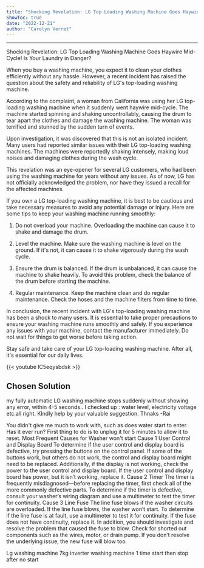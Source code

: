 ```yaml
---
title: "Shocking Revelation: LG Top Loading Washing Machine Goes Haywire Mid-Cycle! Is Your Laundry in Danger?"
ShowToc: true 
date: "2022-12-21"
author: "Carolyn Verret"
---
```

*****
Shocking Revelation: LG Top Loading Washing Machine Goes Haywire Mid-Cycle! Is Your Laundry in Danger?

When you buy a washing machine, you expect it to clean your clothes efficiently without any hassle. However, a recent incident has raised the question about the safety and reliability of LG's top-loading washing machine. 

According to the complaint, a woman from California was using her LG top-loading washing machine when it suddenly went haywire mid-cycle. The machine started spinning and shaking uncontrollably, causing the drum to tear apart the clothes and damage the washing machine. The woman was terrified and stunned by the sudden turn of events. 

Upon investigation, it was discovered that this is not an isolated incident. Many users had reported similar issues with their LG top-loading washing machines. The machines were reportedly shaking intensely, making loud noises and damaging clothes during the wash cycle. 

This revelation was an eye-opener for several LG customers, who had been using the washing machine for years without any issues. As of now, LG has not officially acknowledged the problem, nor have they issued a recall for the affected machines. 

If you own a LG top-loading washing machine, it is best to be cautious and take necessary measures to avoid any potential damage or injury. Here are some tips to keep your washing machine running smoothly: 

1. Do not overload your machine. Overloading the machine can cause it to shake and damage the drum. 

2. Level the machine. Make sure the washing machine is level on the ground. If it's not, it can cause it to shake vigorously during the wash cycle. 

3. Ensure the drum is balanced. If the drum is unbalanced, it can cause the machine to shake heavily. To avoid this problem, check the balance of the drum before starting the machine. 

4. Regular maintenance. Keep the machine clean and do regular maintenance. Check the hoses and the machine filters from time to time. 

In conclusion, the recent incident with LG's top-loading washing machine has been a shock to many users. It is essential to take proper precautions to ensure your washing machine runs smoothly and safely. If you experience any issues with your machine, contact the manufacturer immediately. Do not wait for things to get worse before taking action. 

Stay safe and take care of your LG top-loading washing machine. After all, it's essential for our daily lives.

{{< youtube lC5eqysbdsk >}} 



## Chosen Solution
 my fully automatic LG washing machine stops suddenly without showing any error, within 4-5 seconds..
I checked up : water level, electricity voltage etc.all right.
KIndly help by your valuable suggestion.
Thnaks -Rai

 You didn't give me much to work with, such as does water start to enter. Has it ever run?
First thing to do is to unplug it for 5 minutes to allow it to reset.
Most Frequent Causes for Washer won't start
Cause 1
User Control and Display Board
To determine if the user control and display board is defective, try pressing the buttons on the control panel. If some of the buttons work, but others do not work, the control and display board might need to be replaced. Additionally, if the display is not working, check the power to the user control and display board. If the user control and display board has power, but it isn’t working, replace it.
Cause 2
Timer
The timer is frequently misdiagnosed—before replacing the timer, first check all of the more commonly defective parts. To determine if the timer is defective, consult your washer’s wiring diagram and use a multimeter to test the timer for continuity.
Cause 3
Line Fuse
The line fuse blows if the washer circuits are overloaded. If the line fuse blows, the washer won’t start. To determine if the line fuse is at fault, use a multimeter to test it for continuity. If the fuse does not have continuity, replace it. In addition, you should investigate and resolve the problem that caused the fuse to blow. Check for shorted out components such as the wires, motor, or drain pump. If you don’t resolve the underlying issue, the new fuse will blow too.

 Lg washing machine 7kg inverter washing machine 1 time start then stop after no start




